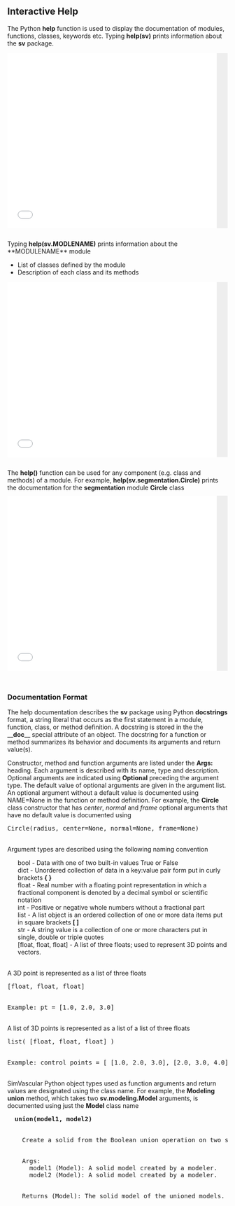 ## Interactive Help

The Python **help** function is used to display the documentation of modules, functions, classes, keywords etc.
Typing <b>help(sv)</b> prints information about the **sv** package.

<div style="background-color:#eeeeee;font-size:10px; height: auto; overflow: visible;">
  <p><iframe src="/documentation/python_interface/files/sv-help.txt" frameborder="0" height="400" width="95%"></iframe></p>
</div>

<br>
Typing <b>help(sv.MODLENAME)</b> prints information about the **MODULENAME** module

<ul>
  <li> List of classes defined by the module </li>
  <li> Description of each class and its methods </li>
</ul>

<div style="background-color:#eeeeee;font-size:10px; height: auto; overflow: visible;">
  <p><iframe src="/documentation/python_interface/files/seg-help.txt" frameborder="0" height="400" width="95%"></iframe></p>
</div>

<br>
The <b>help()</b> function can be used for any component (e.g. class and methods) of a module. For example, 
<b>help(sv.segmentation.Circle)</b> prints the documentation for the <b>segmentation</b> module <b>Circle</b> class

<div style="background-color:#eeeeee;font-size:10px; height: auto; overflow: visible;">
  <p><iframe src="/documentation/python_interface/files/circle-help.txt" frameborder="0" height="400" width="95%"></iframe></p>
</div>

<br>

### Documentation Format

The help documentation describes the **sv** package using Python <b>docstrings</b> format, a string literal that occurs as the first
statement in a module, function, class, or method definition. A docstring is stored in the the <b>\_\_doc\_\_</b> special attribute
of an object. The docstring for a function or method summarizes its behavior and documents its arguments and return value(s).

Constructor, method and function arguments are listed under the <b>Args:</b> heading. Each argument is described with its name, type
and description. Optional arguments are indicated using <b>Optional</b> preceding the argument type. The default value of optional
arguments are given in the argument list. An optional argument without a default value is documented using NAME=None in the function
or method definition. For example,
the <b>Circle</b> class constructor that has <i>center</i>, <i>normal</i> and <i>frame</i> optional arguments that have no default value
is documented using

<pre>
Circle(radius, center=None, normal=None, frame=None)
</pre>

<br>
Argument types are described using the following naming convention

<ul style="list-style-type:none;">
  <li> bool - Data with one of two built-in values True or False 
  <li> dict - Unordered collection of data in a key:value pair form put in curly brackets <b>{ }</b>
  <li> float - Real number with a floating point representation in which a fractional component is denoted by a decimal symbol or scientific notation 
  <li> int - Positive or negative whole numbers without a fractional part
  <li> list - A list object is an ordered collection of one or more data items put in square brackets <b>[ ]</b> 
  <li> str - A string value is a collection of one or more characters put in single, double or triple quotes
  <li> [float, float, float] - A list of three floats; used to represent 3D points and vectors. 
</ul>

<br>
A 3D point is represented as a list of three floats
<pre>
[float, float, float]
<br>
Example: pt = [1.0, 2.0, 3.0] 
</pre>

<br>
A list of 3D points is represented as a list of a list of three floats 
<pre>
list( [float, float, float] ) 
<br>
Example: control_points = [ [1.0, 2.0, 3.0], [2.0, 3.0, 4.0], [3.0, 4.0, 5.0] ]
</pre>
</ul>

<br>
SimVascular Python object types used as function arguments and return values are designated using the class name. 
For example, the <b>Modeling</b> <b>union</b> method, which takes two <b>sv.modeling.Model</b> arguments, is documented 
using just the <b>Model</b> class name 
<pre> <strong> union(model1, model2)  </strong>
<br>
&nbsp;&nbsp;&nbsp; Create a solid from the Boolean union operation on two solids. 
<br>
&nbsp;&nbsp;&nbsp; Args:
      model1 (Model): A solid model created by a modeler.
      model2 (Model): A solid model created by a modeler. 
<br>
&nbsp;&nbsp;&nbsp; Returns (Model): The solid model of the unioned models.
</pre>
